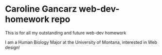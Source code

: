# Caroline Gancarz web-dev-homework repo


This is for all my outstanding and future web-dev homework

I am a Human Biology Major at the University of Montana, interested in Web design!

